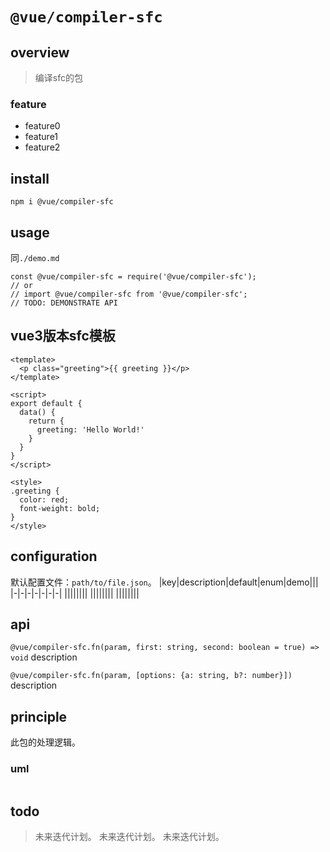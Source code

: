 # `@vue/compiler-sfc`

## overview
> 编译sfc的包  

### feature
- feature0
- feature1
- feature2

## install
`npm i @vue/compiler-sfc`

## usage
同`./demo.md`
```
const @vue/compiler-sfc = require('@vue/compiler-sfc');
// or
// import @vue/compiler-sfc from '@vue/compiler-sfc';
// TODO: DEMONSTRATE API
```

## vue3版本sfc模板
```vue
<template>
  <p class="greeting">{{ greeting }}</p>
</template>

<script>
export default {
  data() {
    return {
      greeting: 'Hello World!'
    }
  }
}
</script>

<style>
.greeting {
  color: red;
  font-weight: bold;
}
</style>
```
## configuration
默认配置文件：`path/to/file.json`。
|key|description|default|enum|demo|||
|-|-|-|-|-|-|-|
||||||||
||||||||
||||||||
## api
`@vue/compiler-sfc.fn(param, first: string, second: boolean = true) => void`
description

`@vue/compiler-sfc.fn(param, [options: {a: string, b?: number}])`
description

## principle
此包的处理逻辑。

### uml
```
```

## todo
> 未来迭代计划。
> 未来迭代计划。
> 未来迭代计划。